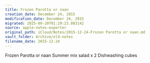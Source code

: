 ```yaml
---
title: Frozen Parotta or naan
creation_date: December 24, 2015
modification_date: December 24, 2015
migrated: 2025-09-20T01:29:23.083142
source: apple-notes-exporter
original_path: iCloud/Notes/2015-12-24-Frozen Parotta or naan.md
vault_folder: Archive/old-notes
filename_date: 2015-12-24
---
```



Frozen Parotta or naan
Summer mix salad x 2
Dishwashing cubes
